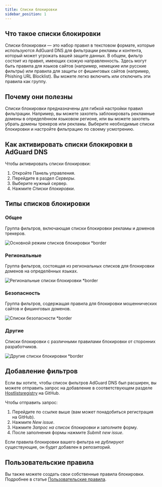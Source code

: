 ```yaml
---
title: Cписки блокировки
sidebar_position: 1
---
```


## Что такое списки блокировки

Cписки блокировки — это набор правил в текстовом формате, которые используются AdGuard DNS для фильтрации рекламы и контента, который может угрожать вашей защите данных. В общем, фильтр состоит из правил, имеющих схожую направленность. Здесь могут быть правила для языков сайтов (например, немецкие или русские фильтры) или правила для защиты от фишинговых сайтов (например, Phishing URL Blocklist). Вы можете легко включить или отключить эти правила как группу.

## Почему они полезны

Cписки блокировки предназначены для гибкой настройки правил фильтрации. Например, вы можете захотеть заблокировать рекламные домены в определённом языковом регионе, или вы можете захотеть убрать домены трекеров или рекламы. Выберите необходимые списки блокировки и настройте фильтрацию по своему усмотрению.

## Как активировать списки блокировки в AdGuard DNS

Чтобы активировать списки блокировки:

1. Откройте Панель управления.
2. Перейдите в раздел _Серверы_.
3. Выберите нужный сервер.
4. Нажмите _Cписки блокировки_.

## Типы списков блокировки

### Общее

Группа фильтров, включающая списки блокировки рекламы и доменов трекеров.

![Основной режим списков блокировки \*border](https://cdn.adtidy.org/content/kb/dns/private/new_dns/blocklists/general.png)

### Региональные

Группа фильтров, состоящая из региональных списков для блокировки доменов на определённых языках.

![Региональные списки блокировки \*border](https://cdn.adtidy.org/content/kb/dns/private/new_dns/blocklists/regional.png)

### Безопасность

Группа фильтров, содержащая правила для блокировки мошеннических сайтов и фишинговых доменов.

![Списки безопасности \*border](https://cdn.adtidy.org/content/kb/dns/private/new_dns/blocklists/security.png)

### Другие

Списки блокировки с различными правилами блокировки от сторонних разработчиков.

![Другие списки блокировки \*border](https://cdn.adtidy.org/content/kb/dns/private/new_dns/blocklists/other.png)

## Добавление фильтров

Если вы хотите, чтобы список фильтров AdGuard DNS был расширен, вы можете отправить запрос на добавление в соответствующем разделе [Hostlistsregistry](https://github.com/AdguardTeam/HostlistsRegistry) на GitHub.

Чтобы отправить запрос:

1. Перейдите по ссылке выше (вам может понадобиться регистрация на GitHub).
2. Нажмите _New issue_.
3. Нажмите _Запрос на список блокировки_ и заполните форму.
4. После заполнения формы нажмите _Submit new issue_.

Если правила блокировки вашего фильтра не дублируют существующие, он будет добавлен в репозиторий.

## Пользовательские правила

Вы также можете создать свои собственные правила блокировки.
Подробнее в статье [Пользовательские правила](/private-dns/setting-up-filtering/user-rules.md).
